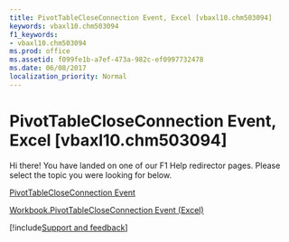 ```yaml
---
title: PivotTableCloseConnection Event, Excel [vbaxl10.chm503094]
keywords: vbaxl10.chm503094
f1_keywords:
- vbaxl10.chm503094
ms.prod: office
ms.assetid: f099fe1b-a7ef-473a-982c-ef0997732478
ms.date: 06/08/2017
localization_priority: Normal
---
```



# PivotTableCloseConnection Event, Excel [vbaxl10.chm503094]

Hi there! You have landed on one of our F1 Help redirector pages. Please select the topic you were looking for below.

[PivotTableCloseConnection Event](https://msdn.microsoft.com/library/166bf90c-2067-f8be-a1b1-5476ac2b61b3%28Office.15%29.aspx)

[Workbook.PivotTableCloseConnection Event (Excel)](https://msdn.microsoft.com/library/e267ab5b-382e-b270-18c8-f643e03e4604%28Office.15%29.aspx)

[!include[Support and feedback](~/includes/feedback-boilerplate.md)]
